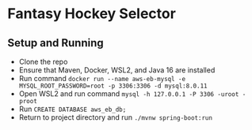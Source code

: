 # Fantasy Hockey Selector

## Setup and Running

 * Clone the repo
 * Ensure that Maven, Docker, WSL2, and Java 16 are installed
 * Run command `docker run --name aws-eb-mysql -e MYSQL_ROOT_PASSWORD=root -p 3306:3306 -d mysql:8.0.11`
 * Open WSL2 and run command `mysql -h 127.0.0.1 -P 3306 -uroot -proot`
 * Run `CREATE DATABASE aws_eb_db;`
 * Return to project directory and run `./mvnw spring-boot:run`
